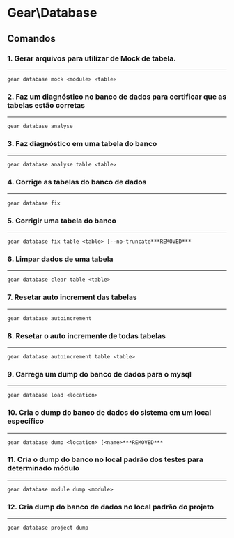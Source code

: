 # Gear\Database

## Comandos


### 1. Gerar arquivos para utilizar de Mock de tabela.

---

    gear database mock <module> <table>

### 2. Faz um diagnóstico no banco de dados para certificar que as tabelas estão corretas    

---    
    
    gear database analyse
    
### 3. Faz diagnóstico em uma tabela do banco    
    
---
    
    gear database analyse table <table>
    
### 4. Corrige as tabelas do banco de dados    

---

    gear database fix

### 5. Corrigir uma tabela do banco

---
    
    gear database fix table <table> [--no-truncate***REMOVED***

### 6. Limpar dados de uma tabela
    
---
    
    gear database clear table <table>

### 7. Resetar auto increment das tabelas
    
---
    
    gear database autoincrement
    
### 8. Resetar o auto incremente de todas tabelas    

---
    
    gear database autoincrement table <table>

### 9. Carrega um dump do banco de dados para o mysql    

---
    
    gear database load <location>

### 10. Cria o dump do banco de dados do sistema em um local específico
    
---
    
    gear database dump <location> [<name>***REMOVED***

### 11. Cria o dump do banco no local padrão dos testes para determinado módulo
    
---    

    gear database module dump <module>
   
### 12. Cria dump do banco de dados no local padrão do projeto

---

    gear database project dump